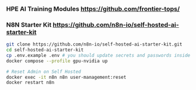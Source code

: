 ### HPE AI Training Modules https://github.com/frontier-tops/

### N8N Starter Kit https://github.com/n8n-io/self-hosted-ai-starter-kit
```bash
git clone https://github.com/n8n-io/self-hosted-ai-starter-kit.git
cd self-hosted-ai-starter-kit
cp .env.example .env # you should update secrets and passwords inside
docker compose --profile gpu-nvidia up

# Reset Admin on Self Hosted
docker exec -it n8n n8n user-management:reset
docker restart n8n
```
